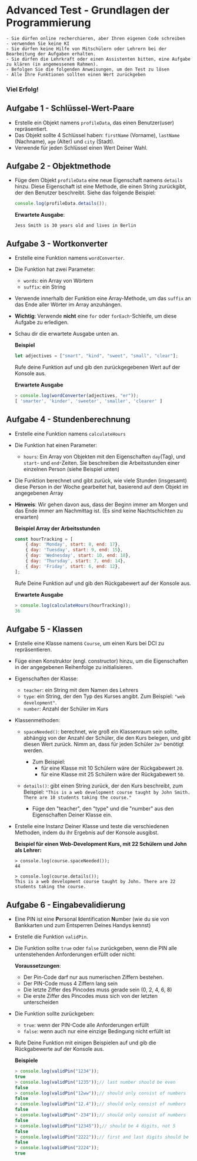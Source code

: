 # Advanced Test - Grundlagen der Programmierung
    - Sie dürfen online recherchieren, aber Ihren eigenen Code schreiben 
    - verwenden Sie keine KI
    - Sie dürfen keine Hilfe von Mitschülern oder Lehrern bei der Bearbeitung der Aufgaben erhalten.
    - Sie dürfen die Lehrkraft oder einen Assistenten bitten, eine Aufgabe zu klären (in angemessenem Rahmen).
    - Befolgen Sie die folgenden Anweisungen, um den Test zu lösen
    - Alle Ihre Funktionen sollten einen Wert zurückgeben
### Viel Erfolg!


## Aufgabe 1 - Schlüssel-Wert-Paare
* Erstelle ein Objekt namens `profileData`, das einen Benutzer(user) repräsentiert.
* Das Objekt sollte 4 Schlüssel haben: `firstName` (Vorname), `lastName` (Nachname), `age` (Alter) und `city` (Stadt).
* Verwende für jeden Schlüssel einen Wert Deiner Wahl.

## Aufgabe 2 - Objektmethode
* Füge dem Objekt `profileData` eine neue Eigenschaft namens `details` hinzu. Diese Eigenschaft ist eine Methode, die einen String zurückgibt, der den Benutzer beschreibt. Siehe das folgende Beispiel:

    ```javascript
    console.log(profileData.details());
    ```

    **Erwartete Ausgabe**:
    ```plaintext
    Jess Smith is 30 years old and lives in Berlin
    ```

## Aufgabe 3 - Wortkonverter
* Erstelle eine Funktion namens `wordConverter`.
* Die Funktion hat zwei Parameter:
   * `words`: ein Array von Wörtern
   * `suffix`: ein String
* Verwende innerhalb der Funktion eine Array-Methode, um das `suffix` an das Ende aller Wörter im Array anzuhängen.
* **Wichtig**: Verwende **nicht** eine `for` oder `forEach`-Schleife, um diese Aufgabe zu erledigen.
* Schau dir die erwartete Ausgabe unten an.

    **Beispiel**
    ```javascript
    let adjectives = ["smart", "kind", "sweet", "small", "clear"];
    ```
    Rufe deine Funktion auf und gib den zurückgegebenen Wert auf der Konsole aus.

    **Erwartete Ausgabe**
    ```javascript
    > console.log(wordConverter(adjectives, "er"));
    [ 'smarter', 'kinder', 'sweeter', 'smaller', 'clearer' ]
    ```

## Aufgabe 4 - Stundenberechnung
* Erstelle eine Funktion namens `calculateHours`
* Die Funktion hat einen Parameter:
    * `hours`: Ein Array von Objekten mit den Eigenschaften `day`(Tag), und `start`- und `end`-Zeiten. Sie beschreiben die Arbeitsstunden einer einzelnen Person (siehe Beispiel unten)
* Die Funktion berechnet und gibt zurück, wie viele Stunden (insgesamt) diese Person in der Woche gearbeitet hat, basierend auf dem Objekt im angegebenen Array
* **Hinweis**: Wir gehen davon aus, dass der Beginn immer am Morgen und das Ende immer am Nachmittag ist. (Es sind keine Nachtschichten zu erwarten)

    **Beispiel Array der Arbeitsstunden**
    ```javascript
    const hourTracking = [
        { day: 'Monday', start: 8, end: 17},
        { day: 'Tuesday', start: 9, end: 15},
        { day: 'Wednesday', start: 10, end: 18},
        { day: 'Thursday', start: 7, end: 14},
        { day: 'Friday', start: 6, end: 12},
    ];
    ```
    Rufe Deine Funktion auf und gib den Rückgabewert auf der Konsole aus.

    **Erwartete Ausgabe**
    ```javascript
    > console.log(calculateHours(hourTracking));
    36
    ```

## Aufgabe 5 - Klassen
* Erstelle eine Klasse namens `Course`, um einen Kurs bei DCI zu repräsentieren.
* Füge einen Konstruktor (engl. constructor) hinzu, um die Eigenschaften in der angegebenen Reihenfolge zu initialisieren.
* Eigenschaften der Klasse:
    * `teacher`: ein String mit dem Namen des Lehrers
    * `type`: ein String, der den Typ des Kurses angibt. Zum Beispiel: `"web development"`.
    * `number`: Anzahl der Schüler im Kurs

* Klassenmethoden:

    * `spaceNeeded()`: berechnet, wie groß ein Klassenraum sein sollte, abhängig von der Anzahl der Schüler, die den Kurs belegen, und gibt diesen Wert zurück. Nimm an, dass für jeden Schüler `2m²` benötigt werden.
      * Zum Beispiel:
         * für eine Klasse mit 10 Schülern wäre der Rückgabewert `20`.
         * für eine Klasse mit 25 Schülern wäre der Rückgabewert `50`.

    * `details()`: gibt einen String zurück, der den Kurs beschreibt, zum Beispiel: `"This is a web development course taught by John Smith. There are 10 students taking the course."`
        * Füge den "teacher", den "type" und die "number" aus den Eigenschaften Deiner Klasse ein.

* Erstelle eine Instanz Deiner Klasse und teste die verschiedenen Methoden, indem du ihr Ergebnis auf der Konsole ausgibst.

    **Beispiel für einen Web-Development Kurs, mit 22 Schülern und John als Lehrer:**
    ```plaintext
    > console.log(course.spaceNeeded());
    44

    > console.log(course.details());
    This is a web development course taught by John. There are 22 students taking the course.
    ```


## Aufgabe 6 - Eingabevalidierung
* Eine PIN ist eine **P**ersonal **I**dentification **N**umber (wie du sie von Bankkarten und zum Entsperren Deines Handys kennst)
* Erstelle die Funktion `validPin`.
* Die Funktion sollte `true` oder `false` zurückgeben, wenn die PIN alle untenstehenden Anforderungen erfüllt oder nicht:

    **Voraussetzungen**:
    * Der Pin-Code darf nur aus numerischen Ziffern bestehen.
    * Der PIN-Code muss 4 Ziffern lang sein
    * Die letzte Ziffer des Pincodes muss gerade sein (0, 2, 4, 6, 8)
    * Die erste Ziffer des Pincodes muss sich von der letzten unterscheiden

* Die Funktion sollte zurückgeben:
   * `true`: wenn der PIN-Code alle Anforderungen erfüllt
   * `false`: wenn auch nur eine einzige Bedingung nicht erfüllt ist

* Rufe Deine Funktion mit einigen Beispielen auf und gib die Rückgabewerte auf der Konsole aus.

    **Beispiele**
    ```javascript
    > console.log(validPin("1234"));
    true
    > console.log(validPin("1235"));// last number should be even
    false 
    > console.log(validPin("12ww"));// should only consist of numbers
    false 
    > console.log(validPin("12.4"));// should only consist of numbers
    false
    > console.log(validPin("-234"));// should only consist of numbers
    false
    > console.log(validPin("12345"));// should be 4 digits, not 5
    false 
    > console.log(validPin("2222"));// first and last digits should be different
    false 
    > console.log(validPin("2224"));
    true 
    ```
